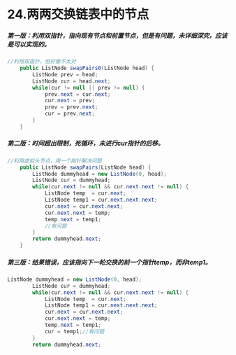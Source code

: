 # **24.两两交换链表中的节点**

##### 第一版：利用双指针，指向现有节点和前置节点，但是有问题，未详细深究，应该是可以实现的。

```java
//利用双指针，但好像不太对
	public ListNode swapPairs0(ListNode head) {
		ListNode prev = head;
		ListNode cur = head.next;
		while(cur != null || prev != null) {
			prev.next = cur.next;
			cur.next = prev;
			prev = prev.next;
			cur = prev.next;
		}
    }
```

##### 第二版：时间超出限制，死循环，未进行cur指针的后移。

```java
//利用虚拟头节点，用一个指针解决问题
	public ListNode swapPairs(ListNode head) {
		ListNode dummyhead = new ListNode(0, head);
		ListNode cur = dummyhead;
		while(cur.next != null && cur.next.next != null) {
			ListNode temp  = cur.next;
			ListNode temp1 = cur.next.next.next;
			cur.next = cur.next.next;
			cur.next.next = temp;
			temp.next = temp1;	
            //有问题
		}
		return dummyhead.next;
	}
```

##### 第三版：结果错误，应该指向下一轮交换的前一个指针temp，而非temp1。

```java
ListNode dummyhead = new ListNode(0, head);
		ListNode cur = dummyhead;
		while(cur.next != null && cur.next.next != null) {
			ListNode temp  = cur.next;
			ListNode temp1 = cur.next.next.next;
			cur.next = cur.next.next;
			cur.next.next = temp;
			temp.next = temp1;
			cur = temp1;//有问题
		}
		return dummyhead.next;
```

